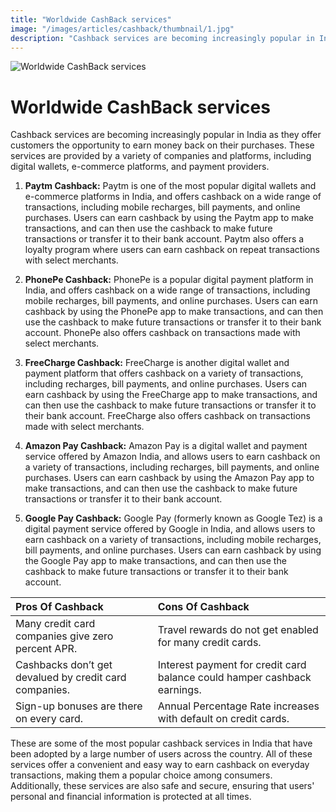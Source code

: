 ```yaml
---
title: "Worldwide CashBack services"
image: "/images/articles/cashback/thumbnail/1.jpg"
description: "Cashback services are becoming increasingly popular in India as they offer customers the opportunity to earn money back on their purchases. These services are provided by a variety of companies and platforms, including digital wallets, e-commerce platforms, and payment providers."
---
```


![Worldwide CashBack services](/images/articles/cashback/1.jpg)

# Worldwide CashBack services

Cashback services are becoming increasingly popular in India as they offer customers the opportunity to earn money back on their purchases. These services are provided by a variety of companies and platforms, including digital wallets, e-commerce platforms, and payment providers.

1. **Paytm Cashback:** Paytm is one of the most popular digital wallets and e-commerce platforms in India, and offers cashback on a wide range of transactions, including mobile recharges, bill payments, and online purchases. Users can earn cashback by using the Paytm app to make transactions, and can then use the cashback to make future transactions or transfer it to their bank account. Paytm also offers a loyalty program where users can earn cashback on repeat transactions with select merchants.

2. **PhonePe Cashback:** PhonePe is a popular digital payment platform in India, and offers cashback on a wide range of transactions, including mobile recharges, bill payments, and online purchases. Users can earn cashback by using the PhonePe app to make transactions, and can then use the cashback to make future transactions or transfer it to their bank account. PhonePe also offers cashback on transactions made with select merchants.

3. **FreeCharge Cashback:** FreeCharge is another digital wallet and payment platform that offers cashback on a variety of transactions, including recharges, bill payments, and online purchases. Users can earn cashback by using the FreeCharge app to make transactions, and can then use the cashback to make future transactions or transfer it to their bank account. FreeCharge also offers cashback on transactions made with select merchants.

4. **Amazon Pay Cashback:** Amazon Pay is a digital wallet and payment service offered by Amazon India, and allows users to earn cashback on a variety of transactions, including recharges, bill payments, and online purchases. Users can earn cashback by using the Amazon Pay app to make transactions, and can then use the cashback to make future transactions or transfer it to their bank account.

5. **Google Pay Cashback:** Google Pay (formerly known as Google Tez) is a digital payment service offered by Google in India, and allows users to earn cashback on a variety of transactions, including mobile recharges, bill payments, and online purchases. Users can earn cashback by using the Google Pay app to make transactions, and can then use the cashback to make future transactions or transfer it to their bank account.

| Pros Of Cashback                                       | Cons Of Cashback                                                         |
| :----------------------------------------------------- | :----------------------------------------------------------------------- |
| Many credit card companies give zero percent APR.      | Travel rewards do not get enabled for many credit cards.                 |
| Cashbacks don’t get devalued by credit card companies. | Interest payment for credit card balance could hamper cashback earnings. |
| Sign-up bonuses are there on every card.               | Annual Percentage Rate increases with default on credit cards.           |

These are some of the most popular cashback services in India that have been adopted by a large number of users across the country. All of these services offer a convenient and easy way to earn cashback on everyday transactions, making them a popular choice among consumers. Additionally, these services are also safe and secure, ensuring that users' personal and financial information is protected at all times.
